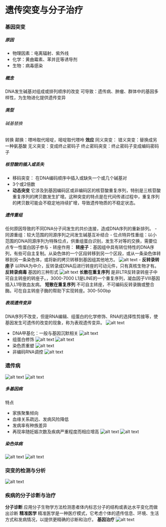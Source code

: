 # 遗传突变与分子治疗

### 基因突变
##### 原因
- 物理因素：电离辐射、紫外线
- 化学：黄曲霉素、苯并芘等诱导剂
- 生物：病毒感染
##### 概念
DNA发生碱基对组成或排列顺序的改变
可导致：遗传病、肿瘤、群体中的基因多样性，为生物进化提供遗传变异
##### 类型
###### 碱基替换
转换
颠换：嘌呤取代嘧啶，嘧啶取代嘌呤
**效应**
    同义突变：
    错义突变：替换成另一种氨基酸
    无义突变：变成终止密码子
    终止密码突变：终止密码子变成编码密码子
##### 核苷酸的插入或丢失
- 移码突变：
在DNA编码顺序中插入或缺失一个或几个碱基对
- 3个或2倍数
- **动态突变**
它涉及到基因编码区或非编码区的核苷酸重复序列，特别是三核苷酸重复序列的拷贝数发生扩增。这种突变的特点是在代间传递过程中，重复序列的拷贝数可能会不稳定地持续扩增，导致遗传物质的不稳定状态。
##### 遗传重组
任何原因导致的不同DNA分子间发生的共价连接，造成DNA序列的重新排列。
    - 同源重组：较大范围的同源序列之间发生碱基互补结合
    - 位点特异性重组：以小范围的DNA同源序列为特殊位点，供重组蛋白识别，发生不对等的交换，需要位点专一性蛋白因子参与
    - 转座作用：
    **转座子**：基因组中具有转位特性的DNA序列，有些可自主复制。从染色体的一个区段转移到另一个区段，或从一条染色体转移到另一条染色体，或将新的拷贝转移到基因组其他地方。
    ![alt text](image-33.png)
        - **反转录转座子**
        以RNA为中介，反转录成DNA后进行转座的可动元件，只有真核生物才有。
        **反转录病毒**
        基因的三种形式
            ![alt text](image-34.png)
            **长散在重复序列**
            是非LTR反转录转座子中可自主转座的转座子。，3000-7000
            L1是LINE的一个重复序列，凝血因子VIII基因插入L1导致血友病。
            **短散在重复序列**
            不可自主转座，不可编码反转录酶或整合酶。可在自主转座子酶的帮助下实现转座。300-500bp

##### 表观遗传变异
DNA序列不改变，但是RNA编辑、组蛋白的化学修饰、RNA的选择性剪接等，使基因发生可遗传的改变的现象，称为表观遗传变异。
![alt text](image-38.png)
- DNA甲基化：一般与基因沉默相关
![alt text](image-35.png)
- 组蛋白修饰
![alt text](image-36.png)
![alt text](image-37.png)
- 染色质重塑
![alt text](image-39.png)
- 非编码RNA调控
![alt text](image-40.png)

### 遗传病
![alt text](image-41.png)
![alt text](image-42.png)
##### 多基因病
特点
- 家族聚集倾向
- 血缘关系疏远、发病风险降低
- 发病率有种族差异
- 再现率随妊娠次数及疾病严重程度而相应增高
![alt text](image-43.png)
![alt text](image-44.png)

##### 染色体病
![alt text](image-45.png)
![alt text](image-46.png)

### 突变的检测与分析
![alt text](image-47.png)

### 疾病的分子诊断与治疗
**分子诊断**
应用分子生物学方法检测患者体内标志分子的结构或表达水平变化而做出诊断
**精准医学**
精准医学是一种医疗模式，它考虑个体的遗传信息、环境、生活方式和发病情况，以提供更精确的诊断和治疗。
**基因治疗**
![alt text](image-48.png)













